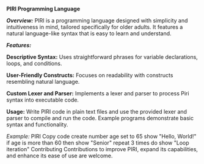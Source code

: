 **PIRI Programming Language**


***Overview:***
PIRI is a programming language designed with simplicity and intuitiveness in mind, tailored specifically for older adults. It features a natural language-like syntax that is easy to learn and understand.

***Features:***

**Descriptive Syntax:** Uses straightforward phrases for variable declarations, loops, and conditions.

**User-Friendly Constructs:** Focuses on readability with constructs resembling natural language.

**Custom Lexer and Parser:** Implements a lexer and parser to process Piri syntax into executable code.

**Usage:**
Write PIRI code in plain text files and use the provided lexer and parser to compile and run the code. Example programs demonstrate basic syntax and functionality.

*Example:*
PIRI
Copy code
create number age set to 65
show "Hello, World!"
if age is more than 60 then
    show "Senior"
repeat 3 times do
    show "Loop iteration"
Contributing
Contributions to improve PIRI, expand its capabilities, and enhance its ease of use are welcome.


